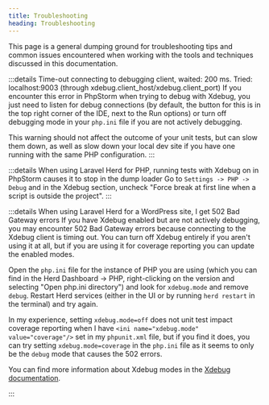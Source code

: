 ```yaml
---
title: Troubleshooting
heading: Troubleshooting
---
```


This page is a general dumping ground for troubleshooting tips and common issues encountered when working with the tools and techniques discussed in this documentation. 

:::details Time-out connecting to debugging client, waited: 200 ms. Tried: localhost:9003 (through xdebug.client_host/xdebug.client_port)
If you encounter this error in PhpStorm when trying to debug with Xdebug, you just need to listen for debug connections (by default, the button for this is in the top right corner of the IDE, next to the Run options) or turn off debugging mode in your `php.ini` file if you are not actively debugging.

This warning should not affect the outcome of your unit tests, but can slow them down, as well as slow down your local dev site if you have one running with the same PHP configuration.
:::

:::details When using Laravel Herd for PHP, running tests with Xdebug on in PhpStorm causes it to stop in the dump loader
Go to `Settings -> PHP -> Debug` and in the Xdebug section, uncheck "Force break at first line when a script is outside the project".
:::

:::details When using Laravel Herd for a WordPress site, I get 502 Bad Gateway errors
If you have Xdebug enabled but are not actively debugging, you may encounter 502 Bad Gateway errors because connecting to the Xdebug client is timing out. You can turn off Xdebug entirely if you aren't using it at all, but if you are using it for coverage reporting you can update the enabled modes.

Open the `php.ini` file for the instance of PHP you are using (which you can find in the Herd Dashboard -> PHP, right-clicking on the version and selecting "Open php.ini directory") and look for `xdebug.mode` and remove `debug`. Restart Herd services (either in the UI or by running `herd restart` in the terminal) and try again.

In my experience, setting `xdebug.mode=off` does not unit test impact coverage reporting when I have `<ini name="xdebug.mode" value="coverage"/>` set in my `phpunit.xml` file, but if you find it does, you can try setting `xdebug.mode=coverage` in the `php.ini` file as it seems to only be the `debug` mode that causes the 502 errors.

You can find more information about Xdebug modes in the [Xdebug documentation](https://xdebug.org/docs/all_settings#xdebug.mode).

:::
